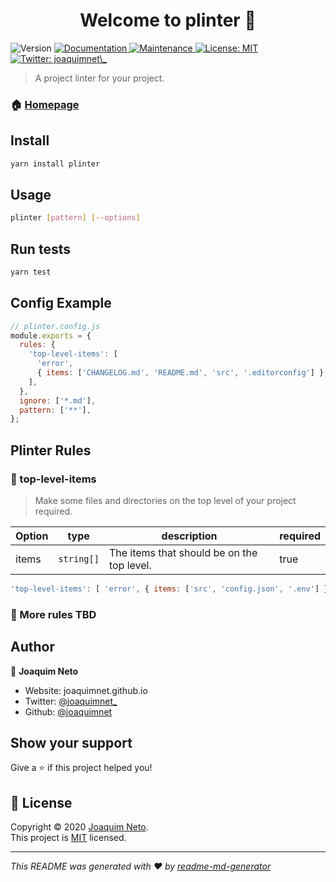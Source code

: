 <h1 align="center">Welcome to plinter 👋</h1>
<p>
  <img alt="Version" src="https://img.shields.io/badge/version-0.1.0-blue.svg?cacheSeconds=2592000" />
  <a href="https://github.com/joaquimnet/plinter#readme" target="_blank">
    <img alt="Documentation" src="https://img.shields.io/badge/documentation-yes-brightgreen.svg" />
  </a>
  <a href="https://github.com/joaquimnet/plinter/graphs/commit-activity" target="_blank">
    <img alt="Maintenance" src="https://img.shields.io/badge/Maintained%3F-yes-green.svg" />
  </a>
  <a href="https://github.com/joaquimnet/plinter/blob/master/LICENSE" target="_blank">
    <img alt="License: MIT" src="https://img.shields.io/github/license/joaquimnet/plinter" />
  </a>
  <a href="https://twitter.com/joaquimnet\_" target="_blank">
    <img alt="Twitter: joaquimnet\_" src="https://img.shields.io/twitter/follow/joaquimnet_.svg?style=social" />
  </a>
</p>

> A project linter for your project.

### 🏠 [Homepage](https://github.com/joaquimnet/plinter#readme)

## Install

```sh
yarn install plinter
```

## Usage

```sh
plinter [pattern] [--options]
```

## Run tests

```sh
yarn test
```

## Config Example

```js
// plinter.config.js
module.exports = {
  rules: {
    'top-level-items': [
      'error',
      { items: ['CHANGELOG.md', 'README.md', 'src', '.editorconfig'] },
    ],
  },
  ignore: ['*.md'],
  pattern: ['**'],
};
```

## Plinter Rules

### 🔹 top-level-items

> Make some files and directories on the top level of your project required.

| Option | type       | description                                | required |
| ------ | ---------- | ------------------------------------------ | -------- |
| items  | `string[]` | The items that should be on the top level. | true     |

```js
'top-level-items': [ 'error', { items: ['src', 'config.json', '.env'] } ]
```

### 🔹 More rules TBD

## Author

👤 **Joaquim Neto**

- Website: joaquimnet.github.io
- Twitter: [@joaquimnet\_](https://twitter.com/joaquimnet_)
- Github: [@joaquimnet](https://github.com/joaquimnet)

## Show your support

Give a ⭐️ if this project helped you!

## 📝 License

Copyright © 2020 [Joaquim Neto](https://github.com/joaquimnet).<br />
This project is [MIT](https://github.com/joaquimnet/plinter/blob/master/LICENSE) licensed.

---

_This README was generated with ❤️ by [readme-md-generator](https://github.com/kefranabg/readme-md-generator)_
